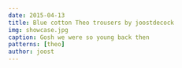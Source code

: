 ```yaml
---
date: 2015-04-13
title: Blue cotton Theo trousers by joostdecock
img: showcase.jpg
caption: Gosh we were so young back then
patterns: [theo]
author: joost
---
```

